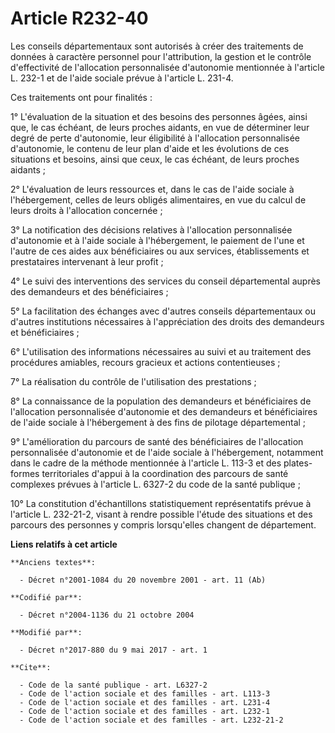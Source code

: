 # Article R232-40

Les conseils départementaux sont autorisés à créer des traitements de données à caractère personnel pour l'attribution, la
gestion et le contrôle d'effectivité de l'allocation personnalisée d'autonomie mentionnée à l'article L. 232-1 et de l'aide
sociale prévue à l'article L. 231-4. 

Ces traitements ont pour finalités : 

1° L'évaluation de la situation et des besoins des personnes âgées, ainsi que, le cas échéant, de leurs proches aidants, en
vue de déterminer leur degré de perte d'autonomie, leur éligibilité à l'allocation personnalisée d'autonomie, le contenu de
leur plan d'aide et les évolutions de ces situations et besoins, ainsi que ceux, le cas échéant, de leurs proches aidants ; 

2° L'évaluation de leurs ressources et, dans le cas de l'aide sociale à l'hébergement, celles de leurs obligés alimentaires,
en vue du calcul de leurs droits à l'allocation concernée ; 

3° La notification des décisions relatives à l'allocation personnalisée d'autonomie et à l'aide sociale à l'hébergement, le
paiement de l'une et l'autre de ces aides aux bénéficiaires ou aux services, établissements et prestataires intervenant à
leur profit ; 

4° Le suivi des interventions des services du conseil départemental auprès des demandeurs et des bénéficiaires ; 

5° La facilitation des échanges avec d'autres conseils départementaux ou d'autres institutions nécessaires à l'appréciation
des droits des demandeurs et bénéficiaires ; 

6° L'utilisation des informations nécessaires au suivi et au traitement des procédures amiables, recours gracieux et actions
contentieuses ; 

7° La réalisation du contrôle de l'utilisation des prestations ; 

8° La connaissance de la population des demandeurs et bénéficiaires de l'allocation personnalisée d'autonomie et des
demandeurs et bénéficiaires de l'aide sociale à l'hébergement à des fins de pilotage départemental ; 

9° L'amélioration du parcours de santé des bénéficiaires de l'allocation personnalisée d'autonomie et de l'aide sociale à
l'hébergement, notamment dans le cadre de la méthode mentionnée à l'article L. 113-3 et des plates-formes territoriales
d'appui à la coordination des parcours de santé complexes prévues à l'article L. 6327-2 du code de la santé publique ; 

10° La constitution d'échantillons statistiquement représentatifs prévue à l'article L. 232-21-2, visant à rendre possible
l'étude des situations et des parcours des personnes y compris lorsqu'elles changent de département.

**Liens relatifs à cet article**

	**Anciens textes**:

	  - Décret n°2001-1084 du 20 novembre 2001 - art. 11 (Ab)

	**Codifié par**:

	  - Décret n°2004-1136 du 21 octobre 2004

	**Modifié par**:

	  - Décret n°2017-880 du 9 mai 2017 - art. 1

	**Cite**:

	  - Code de la santé publique - art. L6327-2
	  - Code de l'action sociale et des familles - art. L113-3
	  - Code de l'action sociale et des familles - art. L231-4
	  - Code de l'action sociale et des familles - art. L232-1
	  - Code de l'action sociale et des familles - art. L232-21-2
